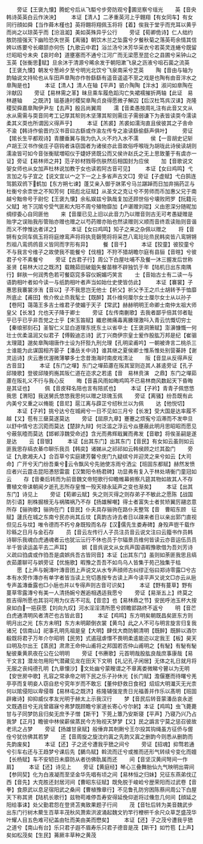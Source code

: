<!-- { "loadSidebar": true } -->
　　旁证【王褒九懐】腾蛇兮后从飞駏兮步旁防观兮圃览察兮瑶光
　　英【音央韩诗英英白云作泱泱】
　　本证【清人】二矛重英河上乎翺翔【有女同车】有女同行顔如舜【当作蕣木槿也】英将翺将翔佩玉将将【着】俟我于堂乎而充耳以黄乎而尚之以琼英乎而【汾沮洳】美如英殊异乎公行
　　旁证【荀卿佹诗】仁人绌约敖防擅强天下幽险恐失世英【离骚】朝饮木兰之坠露兮夕餐秋菊之落英苟余情其信姱以练要兮长顑颔亦何伤【九歌云中君】浴兰汤兮沐芳华采衣兮若英灵连蜷兮既留烂昭昭兮未央【哀时命】道壅塞而不通兮江河广而无梁愿至昆仑之县圃兮采钟山之玉英【张衡思赋】旦余沐于清源兮晞余发于朝阳漱飞泉之沥液兮咀石菌之流英【王褒九懐】朝发兮葱岭夕至兮明光北饮兮飞泉南采兮芝英
　　陶【音由与轴为韵轴说文持轮也从车田声臯陶亦作咎繇繇有遥音遥遥不至之戏是也陶有由音泮水之臯陶是也】
　　本证【清人】清人在轴【平声】驷介陶陶【泮水】淑问如臯陶在泮献囚
　　旁证【易林需之革】昧旦乘车履危蹈沟亡失裙襦摧折两轴【此证　易林遯轴　　之既济】镃基逄时稷契臯陶贞良得愿微子解囚【后汉杜笃呉汉诔】尧隆稷契舜嘉臯陶伊尹左【去声】殷吕尚翼周
　　濡【音柔愚按周礼注有此音又文从水从需需与耎音同考工记厚其帤则木坚薄其帤则需庄子需弱谦下为表皆读耎今濡读柔其义耎也所谓因义得声乎】
　　本证【羔裘】羔裘如濡洵直且侯彼其之子舎命不渝【韩诗作偷晋灼汉书音曰古繇或作渝左传专之渝读繇偷繇声俱叶】
　　旁证【隂长生平都观诗】青腰垂翼与我为仇入火不灼入水不濡
　　侯【一音胡史记斩卢胡王汉书作侯庄子窃钩者诛窃国者为诸侯亦此音故俗呼喉咙为胡咙此诗侯读胡则濡渝皆可如今音张衡赋増昭仪于婕妤贤既公而又侯许赵氏之无上思致董于有虞亦一证】旁证【易林师之井】范子妙材戮辱伤肤然后相国封为应侯
　　加【音歌说文妿女师也从女加声杜林说加教于女也读若阿古音可见】
　　本证【女曰鸡鸣】弋言加之与子宜之【说文宜以宀之下一之上多省声古文□】旁证【子虚赋】弋白鹄连驾鹅双鸧下鹤加【东方朔七谏】蓬艾亲入御于牀笫兮马兰踸踔而日加弃捐药芷与杜衡兮余柰世之不知芳何【班彪北征赋】从圣文之克让兮不劳师而币加惠父兄于南越兮黜帝号于尉佗【王褒九懐】余私娱兹兮孰哉复加还顾世俗兮壊败罔罗【阮籍元父赋】地下沉隂兮受气匪和大阳不周兮殖物靡加【卢谌赠刘琨】义由恩深分随昵加绸缪委心自同匪他
　　来【音厘已见上旧以此音力乃以赠音则古无可考愚疑赠是贻字之误贻我彤管贻亦赠也赠之以芍药赠亦贻也然读赠则义顺而音终乖读贻则音谐而义不悖惟达者详之】
　　本证【女曰鸡鸣】知子之来之杂佩以赠之
　　将【音锵有女同车佩玉将将庭燎鸾声将将执竞磬筦将将采芑八鸾玱玱烝民韩奕皆八鸾锵锵烈祖八鸾鸧鸧音义皆同而字形有异】
　　餐【音千】
　　本证【狡童】彼狡童兮不与我言兮维子之故使我不能餐兮【伐檀】不狩不猎胡瞻尔庭有县貆【音暄】兮彼君子兮不素餐兮
　　旁证【古君子行】周公下白屋吐哺不及餐一沐三握发后世称圣贤【易林大过之既济】载餽茹田破鉏失餐苗稼不辟独饥于年【陆机日出东南隅行】鲜肤一何润秀色若可餐窈窕多容仪婉媚巧笑言
　　士【音始古士有二读一与语韵相叶者如今读一与纸韵相叶者声当如始仕史使皆仿此】
　　本证【褰裳】子惠思我褰裳涉洧【音以】子不我思岂无他士【祈父】祈父予王之爪士胡转予于恤靡所底止【甫田】攸介攸止烝我髦士【既醉】其仆维何厘尔女士厘尔女士从以孙子【卷阿】蔼蔼王多吉士维君子使媚于天子【常武】赫赫明明王命卿士南仲太祖大师皇父【长发】允也天子降于卿士
　　旁证【左传南蒯歌】去我者鄙乎倍其邻者耻乎已乎已乎非吾党之士乎【宋玉笛赋】纎悲微痛毒离腠理激呌入青云忼慨切穷士【秦琅邪刻石】圣智仁义显白道理东抚东土以省卒士【王褒洞箫赋】澎濞慷慨一何壮士优柔温润又似君子【傅毅迪志诗】武丁兴商伊宗皇士爰作股肱万邦是纪【崔骃太理箴】邈矣臯陶翊唐作士设为犴狴九刑允理【孔明梁甫吟】一朝被谗言二桃杀三士谁能为此谋国相齐晏子【潘岳关中诗】谁其继之夏侯卿士惟系惟处别营棊跱【谢灵运诗】庆云惠优渥微薄攀多士念昔渤海时南皮戏清沚
　　阪【音显从反得声反古音显】
　　本证【东门之墠】东门之墠茹藘在阪其室则迩其人甚逺旁证【孔子邱陵歌】登彼邱陵峛崺其阪仁道在迩求之若逺【音　易林贲演　之鼎】东门之墠茹藘在阪礼义不行与我心反
　　晦【音喜风雨如晦鸡鸣不已易林商风数起天下昏晦是其证也】
　　佩【音皮释名陪也言有陪贰也】
　　本证【子衿】青青子佩悠悠我思【渭阳】我送舅氏悠悠我思何以赠之琼瑰玉佩
　　旁证【离骚】纷吾既有此内美兮又重之以脩能【音尼】扈江离与薜芷兮纫秋兰以为佩
　　达【他悦切】
　　本证【子衿】挑兮达兮在城阙兮一日不见如三月兮【长发】受大国是达率履不越【又】苞有三蘖莫遂莫达
　　旁证【屈原九章】蹇蹇之烦寃兮滔滞而不发申旦以舒中情兮志沉菀而莫达【楚辞九辩】何泛滥之浮云兮焱壅蔽此明月思昭昭而愿见兮蔽氛曀而莫达【邯郸淳魏受命述】含光而弗辉戢翼而弗发【音歇】将俟圣嗣是遂是达
　　云【音银】
　　本证【出其东门】出其东门【音民】有女如云虽则如云匪我思存缟衣綦巾聊乐我员【韩奕】诸娣从之祁祁如云韩侯顾之烂其盈门
　　旁证【九歌湘夫人】合百草兮实庭建芳馨兮庑门九疑缤兮并迎灵之来兮如云【大司命】广开兮天门纷吾乗兮云令飘风兮先驰使冻雨兮洒尘【班固东都赋】赫然发愤应者兴云霆击昆阳慿怒雷震【汉繁阳令杨君碑】功显弗有复入于林处靖衡门童冠如云
　　存【音秦后转而为前音魏文帝短歌行仰瞻帷幕俯察凡筵其物如故其人不存曹植文帝诔朝闻夕逝孔志所存皇惟一殁天禄永延声之变也渐矣】
　　本证【出其东门】诗见上
　　旁证【荀卿云赋】失之则灭得之则存弟子不敏此之愿陈【战国防引语】削株掘根无与祸隣祸乃不存【扬雄解嘲】得士者富失士者贫矫翼厉翮恣意所存【骊驹歌】骊驹在门【音民】仆夫具存骊驹在路仆夫整驾【音　曹昭东顾　征赋】蘧氏在城之东南兮民亦尚其丘坟【真韵古诗去者日以疎来者日以亲出郭门直视但见丘与坟】唯令德而不朽兮身既殁而名存【汉儒先生娄寿碑】身殁声鬯千载作珍緜之日月与金石存
　　员【音云左传行人子员注员音云说文注曰云籀书作员韩诗聊乐我魂白虎通魂者云也犹沄沄行不休也员于尔辐景员维何皆读云亦音运伍员员半千皆读运盖平去二声耳】
　　娯【音呉说文从女呉声国语暇豫歌借为吾刘芳诗义疏曰驺虞或作驺吾是虞娯呉吾古皆同音】本证【出其东门】虽则如荼匪我思且缟衣茹藘聊可与娯旁证【优施歌】暇豫之吾吾不如鸟乌人皆集于苑己独集于枯
　　愿【上声与婉漙叶漙音团上声说文从水专声顔师古纠缪正俗曰郑诗零露□兮古本有水旁作漙亦有单字者皆当读上兖切愚按专古读上声今读平声又说文□亦云从巵专声盖漙垂露也□小巵也并以专得声则古音可识矣】
　　本证【野有蔓草】野有蔓草零露漙兮有美一人清扬婉兮邂逅相遇适我愿兮
　　旁证【易渐五上】终莫之胜吉得所愿也其羽可用为仪吉不可乱【音恋】也【易林鼎之节】安民呼池玉杯大按泉如白一挹获愿【刘向九叹】河水淫淫清所愿兮顾瞻郢路终不返兮
　　明【音芒白虎通清明风者清芒也古皆此音】
　　本证【鸡鸣】东方明矣朝既昌矣匪东方则明月出之光【东方未明】东方未明颠倒衣裳【黄鸟】此之人不可与明言旋言归复我诸兄【信南山】祀事孔明先祖是皇【大明】肆伐大商防朝清明【既醉】既醉以酒尔殽既将君子万年介尔昭明【民劳】式遏冦虐憯不畏明柔逺能迩以定我王【板】昊天曰明及尔出王【蒸民】肃肃王命仲山甫将之邦国若否仲山甫明之【有駜】有駜有駜駜彼乗黄夙夜在公在公明明
　　旁证【书赓歌】元首明哉股肱良哉庶事康哉【易干文言】潜龙勿用阳气潜藏见龙在田天下文明【礼记孔子闲居】无体之礼日就月将无服之丧纯德孔明【九章懐沙】文处幽兮蒙瞍谓之不章离娄微睇兮瞽以为无明【安世房中歌】孔容之常承帝之明下民之乐子孙休光【长门赋】澹偃蹇而待曙兮羌亭亭而复明妾人窃自悲兮究年岁而不敢忘【董仲舒救日食祝】炤炤大明瀐灭无光柰何以隂侵阳以卑侵尊【易林屯之既济】栋隆辅强宠贵日光福善并作乐以髙明【班固辟雍诗】抑抑威仪孝友光明于赫太上示我汉行
　　梦【音民后转音蒙潘岳哀永逝文既遇目兮无兆曾寤寐兮弗梦既顾瞻兮家道长寄心兮尔躬】本证【鸡鸣】虫飞薨薨甘与子同梦防且归矣无庶予子憎【斯干】下莞上簟乃安斯寝【平声】乃寝乃兴乃占我梦【正月】瞻彼中林侯薪侯蒸民今方殆视天梦梦【又】民之譌言宁莫之惩召彼故老讯之占梦
　　旁证【扬雄甘泉赋】般倕弃其剞劂兮王尔投其钩绳虽方征侨与偓佺兮犹彷佛其若梦
　　还【音周旋之旋沈约寘之先韵又寘之删韵今则悉从删韵而先韵废矣】
　　本证【还】子之还兮遭我乎峱之间兮
　　旁证【招魂】抑骛若通兮引车右还与王趋梦兮课后先【鵩鸟赋】斡流而迁兮或推而还形气转续兮变化而嬗【长杨赋】车不安轫日未靡防从者彷佛骩属而还
　　间【音坚汉黄间弩间一作肩】
　　本证【还】诗见上
　　旁证【黄庭经】琴心三叠舞胎仙九气映明出霄间【参同契】化为白液凝而至坚金华先唱有顷之间【易林恒之归妹】兄征东燕弟伐辽西【音先】大克胜还封居河间【曹昭东征赋】既免脱于峻崄兮歴荣阳而过武卷【音拳】食原武以息足宿阳武之桑间【曹植豫章行】不见鲁孔防穷困陈蔡间周公下白屋天下称其贤【陆机长歌行】兹物苟难停吾寿安得延俛仰逝将过儵忽几何间【顔延之阳给事诔】处父勤君怨在登贤苫夷致果题子行间
　　茂【音牡后转为美音魏武步出东门行树木藂生百草丰茂秋风萧索洪波涌起魏文钓竿行楩枅千余尺众草芝盛茂华叶耀人目五色难可纪盖由牡而美由美而懋矣】
　　本证【还】子之茂兮遭我乎峱之道兮【南山有台】乐只君子遐不眉寿乐只君子德音是茂【斯干】如竹苞【上声】矣如松茂矣【生民】茀厥丰草种之黄茂
